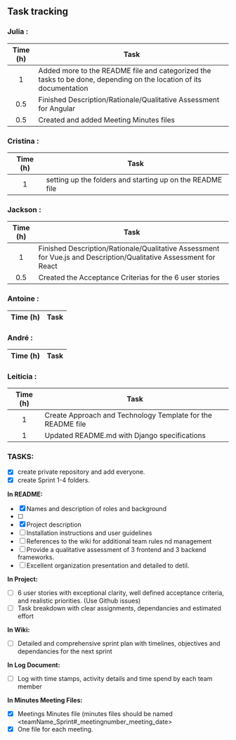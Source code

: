 ## Task tracking

### Julia :

| Time (h) | Task                                                                                                               |
| :------: | ------------------------------------------------------------------------------------------------------------------ |
|    1     | Added more to the README file and categorized the tasks to be done, depending on the location of its documentation |
|    0.5   | Finished Description/Rationale/Qualitative Assessment for Angular                                                  |
|    0.5   | Created and added Meeting Minutes files                                                                            |

### Cristina :

| Time (h) | Task                                                      |
| :------: | --------------------------------------------------------- |
|    1     | setting up the folders and starting up on the README file |

### Jackson :

| Time (h) | Task                                                                                                              |
| :------: | ----------------------------------------------------------------------------------------------------------------- |
|    1     | Finished Description/Rationale/Qualitative Assessment for Vue.js and Description/Qualitative Assessment for React |
|   0.5    | Created the Acceptance Criterias for the 6 user stories                                                           |

### Antoine :

| Time (h) | Task |
| :------: | ---- |

### André :

| Time (h) | Task |
| :------: | ---- |

### Leiticia :

| Time (h) | Task                                                        |
| :------: | ----------------------------------------------------------- |
|    1     | Create Approach and Technology Template for the README file |
|    1     | Updated README.md with Django specifications                |

### TASKS:

- [x] create private repository and add everyone.
- [x] create Sprint 1-4 folders.

**In README:**

- [x] Names and description of roles and background
- [ ] 
- [x] Project description
- [ ] Installation instructions and user guidelines
- [ ] References to the wiki for additional team rules nd management
- [ ] Provide a qualitative assessment of 3 frontend and 3 backend frameworks.
- [ ] Excellent organization presentation and detailed to detil.

**In Project:**

- [ ] 6 user stories with exceptional clarity, well defined acceptance criteria, and realistic priorities. (Use Github issues)
- [ ] Task breakdown with clear assignments, dependancies and estimated effort

**In Wiki:**

- [ ] Detailed and comprehensive sprint plan with timelines, objectives and dependancies for the next sprint

**In Log Document:**

- [ ] Log with time stamps, activity details and time spend by each team member

**In Minutes Meeting Files:**

- [x] Meetings Minutes file (minutes files should be named <teamName_Sprint#\_meetingnumber_meeting_date>
- [x] One file for each meeting.
